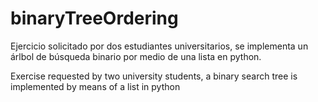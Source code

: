 # binaryTreeOrdering

Ejercicio solicitado por dos estudiantes universitarios, se implementa un árlbol de búsqueda binario por medio de una lista en python.

Exercise requested by two university students, a binary search tree is implemented by means of a list in python

